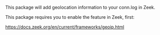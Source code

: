 This package will add geolocation information to your conn.log in Zeek.

This package requires you to enable the feature in Zeek, first:

https://docs.zeek.org/en/current/frameworks/geoip.html
